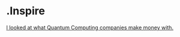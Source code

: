 # .Inspire
[I looked at what Quantum Computing companies make money with.](https://youtu.be/RtDwpOIRHZM)
